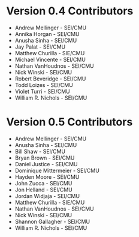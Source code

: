 # Version 0.4 Contributors

* Andrew Mellinger - SEI/CMU
* Annika Horgan -  SEI/CMU
* Anusha Sinha - SEI/CMU
* Jay Palat - SEI/CMU
* Matthew Churilla - SIE/CMU
* Michael Vincente - SEI/CMU
* Nathan VanHoudnos - SEI/CMU
* Nick Winski - SEI/CMU
* Robert Beveridge - SEI/CMU
* Todd Loizes - SEI/CMU
* Violet Turri -  SEI/CMU
* William R. Nichols - SEI/CMU

# Version 0.5 Contributors

* Andrew Mellinger - SEI/CMU
* Anusha Sinha - SEI/CMU
* Bill Shaw - SEI/CMU
* Bryan Brown - SEI/CMU
* Daniel Justice - SEI/CMU
* Dominique Mittermeier - SEI/CMU
* Hayden Moore - SEI/CMU
* John Zucca - SEI/CMU
* Jon Helland - SEI/CMU
* Jordan Widjaja - SEI/CMU
* Matthew Churilla - SIE/CMU
* Nathan VanHoudnos - SEI/CMU
* Nick Winski - SEI/CMU
* Shannon Gallagher - SEI/CMU
* William R. Nichols - SEI/CMU
